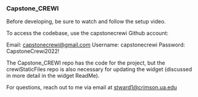 ### Capstone_CREWI

Before developing, be sure to watch and follow the setup video.

To access the codebase, use the capstonecrewi Github account:

Email: capstonecrewi@gmail.com
Username: capstonecrewi
Password: CapstoneCrewi2022!

The Capstone_CREWI repo has the code for the project, but the crewiStaticFiles repo is also necessary for updating the widget (discussed in more detail in the widget ReadMe).

For questions, reach out to me via email at stward1@crimson.ua.edu